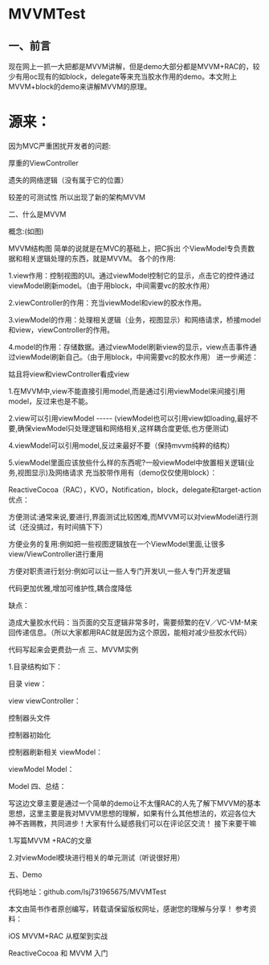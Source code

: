# MVVMTest
## 一、前言

现在网上一抓一大把都是MVVM讲解，但是demo大部分都是MVVM+RAC的，较少有用oc现有的如block，delegate等来充当胶水作用的demo。本文附上MVVM+block的demo来讲解MVVM的原理。

# 源来：

因为MVC严重困扰开发者的问题:

厚重的ViewController

遗失的网络逻辑（没有属于它的位置）

较差的可测试性
所以出现了新的架构MVVM

二、什么是MVVM

概念:(如图)


MVVM结构图
简单的说就是在MVC的基础上，把C拆出 个ViewModel专负责数据和相关逻辑处理的东西，就是MVVM。
各个的作用:

1.view作用：控制视图的UI。通过viewModel控制它的显示，点击它的控件通过viewModel刷新model。（由于用block，中间需要vc的胶水作用）

2.viewController的作用：充当viewModel和view的胶水作用。

3.viewModel的作用：处理相关逻辑（业务，视图显示）和网络请求，桥接model和view，viewController的作用。

4.model的作用：存储数据。通过viewModel刷新view的显示，view点击事件通过viewModel刷新自己。（由于用block，中间需要vc的胶水作用）
进一步阐述：

姑且将view和viewController看成view

1.在MVVM中,view不能直接引用model,而是通过引用viewModel来间接引用model，反过来也是不能。

2.view可以引用viewModel ----- (viewModel也可以引用view如loading,最好不要,确保viewModel只处理逻辑和网络相关,这样耦合度更低,也方便测试)

4.viewModel可以引用model,反过来最好不要（保持mvvm纯粹的结构）

5.viewModel里面应该放些什么样的东西呢?一般viewModel中放置相关逻辑(业务,视图显示)及网络请求
充当胶带作用有（demo仅仅使用block）：

ReactiveCocoa（RAC），KVO，Notification，block，delegate和target-action
优点：

方便测试:通常来说,要进行,界面测试比较困难,而MVVM可以对viewModel进行测试（还没搞过，有时间搞下下）

方便业务的复用:例如把一些视图逻辑放在一个ViewModel里面,让很多view/ViewController进行重用

方便对职责进行划分:例如可以让一些人专门开发UI,一些人专门开发逻辑

代码更加优雅,增加可维护性,耦合度降低

缺点：

造成大量胶水代码：当页面的交互逻辑非常多时，需要频繁的在V／VC-VM-M来回传递信息。（所以大家都用RAC就是因为这个原因，能相对减少些胶水代码）

代码写起来会更费劲一点
三、MVVM实例

1.目录结构如下：


目录
view：


view
viewController：


控制器头文件

控制器初始化

控制器刷新相关
viewModel：


viewModel
Model：


Model
四、总结：

写这边文章主要是通过一个简单的demo让不太懂RAC的人先了解下MVVM的基本思想，这里主要是我对MVVM思想的理解，如果有什么其他想法的，欢迎各位大神不吝赐教，共同进步！大家有什么疑惑我们可以在评论区交流！
接下来要干嘛

1.写篇MVVM +RAC的文章

2.对viewModel模块进行相关的单元测试（听说很好用）

五、Demo

代码地址：github.com/lsj731965675/MVVMTest

本文由简书作者原创编写，转载请保留版权网址，感谢您的理解与分享！
参考资料：

iOS MVVM+RAC 从框架到实战

ReactiveCocoa 和 MVVM 入门
